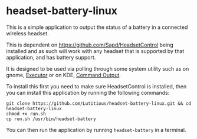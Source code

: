 # headset-battery-linux
This is a simple application to output the status of a battery in a connected wireless headset.

This is dependent on https://github.com/Sapd/HeadsetControl being installed and as such will work with any headset that is supported by that application, and has battery support.

It is designed to be used via polling through some system utility such as on gnome, [Executor](https://extensions.gnome.org/extension/2932/executor/) or on KDE, [Command Output](https://github.com/Zren/plasma-applet-commandoutput).

To install this first you need to make sure HeadsetControl is installed, then you can install this application by running the following commands:

    git clone https://github.com/Lutitious/headset-battery-linux.git && cd headset-battery-linux
    chmod +x run.sh
    cp run.sh /usr/bin/headset-battery

You can then run the application by running `headset-battery` in a terminal.